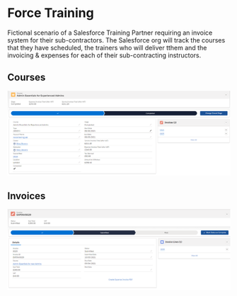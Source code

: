 # Force Training

Fictional scenario of a Salesforce Training Partner requiring an invoice system for their sub-contractors. The Salesforce org will track the courses that they have scheduled, the trainers who will deliver tthem and the invoicing & expenses for each of their sub-contracting instructors.

## Courses

![ExampleCourse.png](docs/ExampleCourse.png)

## Invoices

![ExampleInvoice.png](docs/ExampleInvoice.png)

